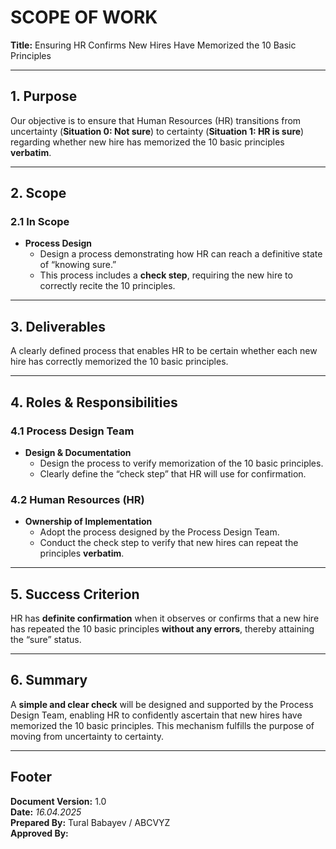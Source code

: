 # SCOPE OF WORK

**Title:** Ensuring HR Confirms New Hires Have Memorized the 10 Basic Principles

---

## 1. Purpose
Our objective is to ensure that Human Resources (HR) transitions from uncertainty (**Situation 0: Not sure**) to certainty (**Situation 1: HR is sure**) regarding whether new hire has memorized the 10 basic principles **verbatim**.

---

## 2. Scope

### 2.1 In Scope
- **Process Design**  
  - Design a process demonstrating how HR can reach a definitive state of “knowing sure.”  
  - This process includes a **check step**, requiring the new hire to correctly recite the 10 principles.

---

## 3. Deliverables
A clearly defined process that enables HR to be certain whether each new hire has correctly memorized the 10 basic principles.

---

## 4. Roles & Responsibilities

### 4.1 Process Design Team
- **Design & Documentation**  
  - Design the process to verify memorization of the 10 basic principles.  
  - Clearly define the “check step” that HR will use for confirmation.

### 4.2 Human Resources (HR)
- **Ownership of Implementation**  
  - Adopt the process designed by the Process Design Team.  
  - Conduct the check step to verify that new hires can repeat the principles **verbatim**.

---

## 5. Success Criterion
HR has **definite confirmation** when it observes or confirms that a new hire has repeated the 10 basic principles **without any errors**, thereby attaining the “sure” status.

---


## 6. Summary
A **simple and clear check** will be designed and supported by the Process Design Team, enabling HR to confidently ascertain that new hires have memorized the 10 basic principles. This mechanism fulfills the purpose of moving from uncertainty to certainty.

---

## Footer

**Document Version:** 1.0  
**Date:** *16.04.2025*  
**Prepared By:** Tural Babayev / ABCVYZ  
**Approved By:**  
